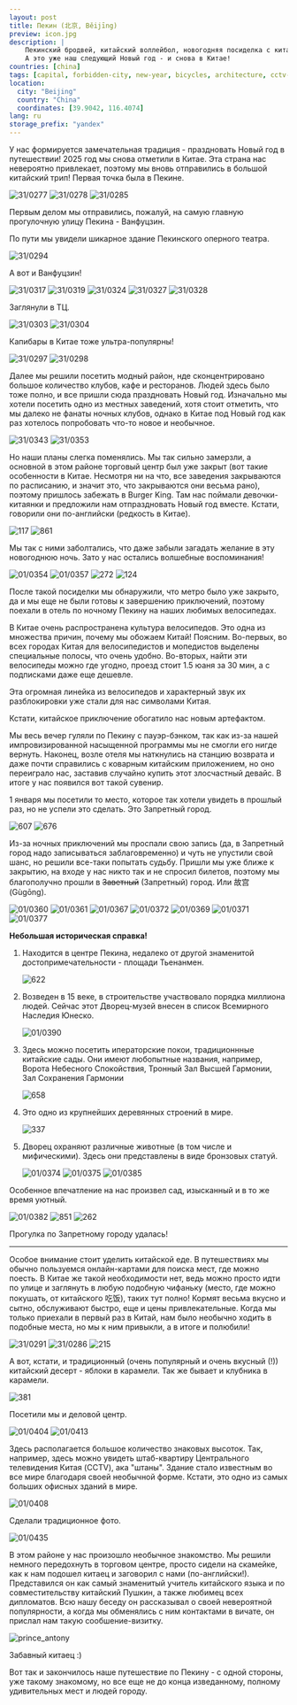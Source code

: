 ```yaml
---
layout: post
title: Пекин (北京, Běijīng)
preview: icon.jpg
description: |
    Пекинский бродвей, китайский воллейбол, новогодняя посиделка с китаянками, запретный город, штаны (!).
    А это уже наш следующий Новый год - и снова в Китае!
countries: [china]
tags: [capital, forbidden-city, new-year, bicycles, architecture, cctv-building, food, culture, wangfujing, opera-theater]
location:
  city: "Beijing"
  country: "China"
  coordinates: [39.9042, 116.4074]
lang: ru
storage_prefix: "yandex"
---
```



У нас формируется замечательная традиция - праздновать Новый год в путешествии! 2025 год мы снова отметили в Китае. Эта страна нас невероятно привлекает, поэтому мы вновь отправились в большой китайский трип! Первая точка была в Пекине.


![31/0277][31/0277]
![31/0278][31/0278]
![31/0285][31/0285]

Первым делом мы отправились, пожалуй, на самую главную прогулочную улицу Пекина - Ванфуцзин. 

По пути мы увидели шикарное здание Пекинского оперного театра.

![31/0294][31/0294] 

А вот и Ванфуцзин!

![31/0317]
![31/0319]
![31/0324]
![31/0327]
![31/0328]

Заглянули в ТЦ.

![31/0303][31/0303]
![31/0304][31/0304]

Капибары в Китае тоже ультра-популярны!

![31/0297][31/0297]
![31/0298][31/0298]


Далее мы решили посетить модный район, нде сконцентрировано большое количество клубов, кафе и ресторанов.
Людей здесь было тоже полно, и все пришли сюда праздновать Новый год. Изначально мы хотели посетить одно из местных заведений, хотя стоит отметить, что мы далеко не фанаты ночных клубов, однако в Китае под Новый год как раз хотелось попробовать что-то новое и необычное. 

![31/0343][31/0343]
![31/0353][31/0353]

Но наши планы слегка поменялись. Мы так сильно замерзли, а основной в этом районе торговый центр был уже закрыт (вот такие особенности в Китае. Несмотря ни на что, все заведения закрываются по расписанию, и значит это, что закрываются они весьма рано), поэтому пришлось забежать в Burger King. Там нас поймали девочки-китаянки и предложили нам отпраздновать Новый год вместе. Кстати, говорили они по-английски (редкость в Китае).

![117][117]
![861][861]

Мы так с ними заболтались, что даже забыли загадать желание в эту новогоднюю ночь. Зато у нас остались волшебные воспоминания!

![01/0354][01/0354]
![01/0357][01/0357]
![272][272]
![124][124]

После такой посиделки мы обнаружили, что метро было уже закрыто, да и мы еще не были готовы к завершению приключений, поэтому поехали в отель по ночному Пекину на наших любимых велосипедах.

В Китае очень распространена культура велосипедов. Это одна из множества причин, почему мы обожаем Китай! Поясним. Во-первых, во всех городах Китая для велосипедистов и мопедистов выделены специальные полосы, что очень удобно. Во-вторых, найти эти велосипеды можно где угодно, проезд стоит 1.5 юаня за 30 мин, а с подписками даже еще дешевле. 

Эта огромная линейка из велосипедов и характерный звук их разблокировки уже стали для нас символами Китая.

Кстати, китайское приключение обогатило нас новым артефактом. 

Мы весь вечер гуляли по Пекину с пауэр-бэнком, так как из-за нашей импровизированной насыщенной программы мы не смогли его нигде вернуть. Наконец, возле отеля мы наткнулись на станцию возврата и даже почти справились с коварным китайским приложением, но оно переиграло нас, заставив случайно купить этот злосчастный девайс. В итоге у нас появился вот такой сувенир.


1 января мы посетили то место, которое так хотели увидеть в прошлый раз, но не успели это сделать. Это Запретный город. 

![607][607]
![676][676]

Из-за ночных приключений мы проспали свою запись (да, в Запретный город надо записываться заблаговременно) и чуть не упустили свой шанс, но решили все-таки попытать судьбу. Пришли мы уже ближе к закрытию, на входе у нас никто так и не спросил билетов, поэтому мы благополучно прошли в ~~Заветный~~ (Запретный) город. Или 故宫 (Gùgōng).

![01/0360][01/0360]
![01/0361][01/0361]
![01/0367][01/0367]
![01/0372][01/0372]
![01/0369][01/0369]
![01/0371][01/0371]
![01/0377][01/0377]

**Небольшая историческая справка!**

1. Находится в центре Пекина, недалеко от другой знаменитой достопримечательности - площади Тьенанмен.
  
    ![622][622]
2. Возведен в 15 веке, в строительстве участвовало порядка миллиона людей. Сейчас этот Дворец-музей внесен в список Всемирного Наследия Юнеско.
    
    ![01/0390][01/0390]
3. Здесь можно посетить иператорские покои, 
традиционнные китайские сады. Они имеют любопытные названия, например, Ворота Небесного Спокойствия, Тронный Зал Высшей Гармонии, Зал Сохранения Гармонии
    
    ![658][658]
4. Это одно из крупнейших деревянных строений в мире.
    
    ![337][337]
5. Дворец охраняют различные животные (в том числе и мифическими). Здесь они представлены в виде бронзовых статуй.

    ![01/0374][01/0374]
    ![01/0375][01/0375]
    ![01/0385][01/0385]


Особенное впечатление на нас произвел сад, изысканный и в то же время уютный.

![01/0382][01/0382]
![851][851]
![262][262]

Прогулка по Запретному городу удалась!

---

Особое внимание стоит уделить китайской еде. В путешествиях мы обычно пользуемся онлайн-картами для поиска мест, где можно поесть. В Китае же такой необходимости нет, ведь можно просто идти по улице и заглянуть в любую подобную чифаньку (место, где можно покушать, от китайского 吃饭), таких тут полно!
Кормят весьма вкусно и сытно, обслуживают быстро, еще и цены привлекательные. Когда мы только приехали в первый раз в Китай, нам было необычно ходить в подобные места, но мы к ним привыкли, а в итоге и полюбили! 

![31/0291][31/0291]
![31/0286][31/0286]
![215][215]

А вот, кстати, и традиционный (очень популярный и очень вкусный (!)) китайский десерт - яблоки в карамели. Так же бывает и клубника в карамели.

![381][381]

Посетили мы и деловой центр. 

![01/0404][01/0404]
![01/0413][01/0413]

Здесь располагается большое количество знаковых высоток.
Так, например, здесь можно увидеть штаб-квартиру  Центрального телевидения Китая (CCTV), ака "штаны". Здание стало известным во все мире благодаря своей необычной форме. Кстати, это одно из самых больших офисных зданий в мире.


![01/0408][01/0408]

Сделали традиционное фото.

![01/0435][01/0435]


В этом районе у нас произошло необычное знакомство. Мы решили немного передохнуть в торговом центре, просто сидели на скамейке, как к нам подошел китаец и заговорил с нами (по-английски!). Представился он как самый знаменитый учитель китайского языка и по совместительству  китайский Пушкин, а также любимец всех дипломатов. Всю нашу беседу он рассказывал о своей невероятной популярности, а когда мы обменялись с ним контактами в вичате, он прислал нам такую сообшение-визитку. 

![prince_antony][prince_antony]

Забавный китаец :)


Вот так и закончилось наше путешествие по Пекину - с одной стороны, уже такому знакомому, но все еще не до конца изведанному, полному удивительных мест и людей городу.


[31/0277]: 31/DSC_0277.JPG
[31/0278]: 31/DSC_0278.JPG
[31/0285]: 31/DSC_0285.JPG
[31/0294]: 31/DSC_0294.JPG
[31/0317]: 31/DSC_0317.JPG
[31/0319]: 31/DSC_0319.JPG
[31/0324]: 31/DSC_0324.JPG
[31/0327]: 31/DSC_0327.JPG
[31/0328]: 31/DSC_0328.JPG
[31/0303]: 31/DSC_0303.JPG
[31/0304]: 31/DSC_0304.JPG
[31/0297]: 31/DSC_0297.JPG
[31/0298]: 31/DSC_0298.JPG
[31/0344]: 31/DSC_0344.JPG
[31/0353]: 31/DSC_0353.JPG
[01/0354]: 01/DSC_0354.JPG
[01/0357]: 01/DSC_0357.JPG
[01/0360]: 01/DSC_0360.JPG
[01/0361]: 01/DSC_0361.JPG
[01/0367]: 01/DSC_0367.JPG
[01/0372]: 01/DSC_0372.JPG
[01/0369]: 01/DSC_0369.JPG
[01/0371]: 01/DSC_0371.JPG
[01/0377]: 01/DSC_0377.JPG
[01/0390]: 01/DSC_0390.JPG
[01/0374]: 01/DSC_0374.JPG
[01/0375]: 01/DSC_0375.JPG
[01/0385]: 01/DSC_0385.JPG
[01/0382]: 01/DSC_0382.JPG
[31/0291]: 31/DSC_0291.JPG
[31/0286]: 31/DSC_0286.JPG
[01/0404]: 01/DSC_0404.JPG
[01/0413]: 01/DSC_0413.JPG
[01/0408]: 01/DSC_0408.JPG
[01/0435]: 01/DSC_0435.JPG
[124]: fromkate/IMG_124.jpg 
[215]: fromkate/IMG_215.jpg
[262]: fromkate/IMG_262.jpg
[337]: fromkate/IMG_337.jpg
[676]: fromkate/IMG_676.jpg
[381]: fromkate/IMG_381.jpg
[272]: fromkate/IMG_272.jpg
[607]: fromkate/IMG_607.jpg
[622]: fromkate/IMG_622.jpg
[861]: fromkate/IMG_861.jpg
[658]: fromkate/IMG_658.jpg
[117]: fromkate/IMG_117.jpg
[851]: fromkate/IMG_851.jpg
[prince_antony]: fromkate/prince_antony_price_list.png
[31/0343]: 31/DSC_0343.JPG
